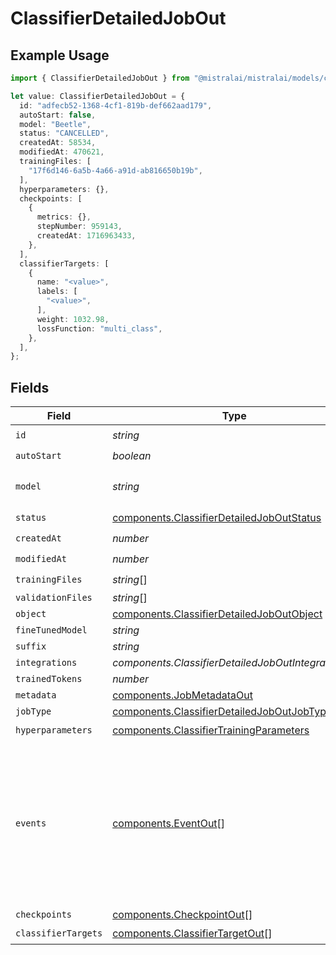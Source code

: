 # ClassifierDetailedJobOut

## Example Usage

```typescript
import { ClassifierDetailedJobOut } from "@mistralai/mistralai/models/components";

let value: ClassifierDetailedJobOut = {
  id: "adfecb52-1368-4cf1-819b-def662aad179",
  autoStart: false,
  model: "Beetle",
  status: "CANCELLED",
  createdAt: 58534,
  modifiedAt: 470621,
  trainingFiles: [
    "17f6d146-6a5b-4a66-a91d-ab816650b19b",
  ],
  hyperparameters: {},
  checkpoints: [
    {
      metrics: {},
      stepNumber: 959143,
      createdAt: 1716963433,
    },
  ],
  classifierTargets: [
    {
      name: "<value>",
      labels: [
        "<value>",
      ],
      weight: 1032.98,
      lossFunction: "multi_class",
    },
  ],
};
```

## Fields

| Field                                                                                                                              | Type                                                                                                                               | Required                                                                                                                           | Description                                                                                                                        |
| ---------------------------------------------------------------------------------------------------------------------------------- | ---------------------------------------------------------------------------------------------------------------------------------- | ---------------------------------------------------------------------------------------------------------------------------------- | ---------------------------------------------------------------------------------------------------------------------------------- |
| `id`                                                                                                                               | *string*                                                                                                                           | :heavy_check_mark:                                                                                                                 | N/A                                                                                                                                |
| `autoStart`                                                                                                                        | *boolean*                                                                                                                          | :heavy_check_mark:                                                                                                                 | N/A                                                                                                                                |
| `model`                                                                                                                            | *string*                                                                                                                           | :heavy_check_mark:                                                                                                                 | The name of the model to fine-tune.                                                                                                |
| `status`                                                                                                                           | [components.ClassifierDetailedJobOutStatus](../../models/components/classifierdetailedjoboutstatus.md)                             | :heavy_check_mark:                                                                                                                 | N/A                                                                                                                                |
| `createdAt`                                                                                                                        | *number*                                                                                                                           | :heavy_check_mark:                                                                                                                 | N/A                                                                                                                                |
| `modifiedAt`                                                                                                                       | *number*                                                                                                                           | :heavy_check_mark:                                                                                                                 | N/A                                                                                                                                |
| `trainingFiles`                                                                                                                    | *string*[]                                                                                                                         | :heavy_check_mark:                                                                                                                 | N/A                                                                                                                                |
| `validationFiles`                                                                                                                  | *string*[]                                                                                                                         | :heavy_minus_sign:                                                                                                                 | N/A                                                                                                                                |
| `object`                                                                                                                           | [components.ClassifierDetailedJobOutObject](../../models/components/classifierdetailedjoboutobject.md)                             | :heavy_minus_sign:                                                                                                                 | N/A                                                                                                                                |
| `fineTunedModel`                                                                                                                   | *string*                                                                                                                           | :heavy_minus_sign:                                                                                                                 | N/A                                                                                                                                |
| `suffix`                                                                                                                           | *string*                                                                                                                           | :heavy_minus_sign:                                                                                                                 | N/A                                                                                                                                |
| `integrations`                                                                                                                     | *components.ClassifierDetailedJobOutIntegrations*[]                                                                                | :heavy_minus_sign:                                                                                                                 | N/A                                                                                                                                |
| `trainedTokens`                                                                                                                    | *number*                                                                                                                           | :heavy_minus_sign:                                                                                                                 | N/A                                                                                                                                |
| `metadata`                                                                                                                         | [components.JobMetadataOut](../../models/components/jobmetadataout.md)                                                             | :heavy_minus_sign:                                                                                                                 | N/A                                                                                                                                |
| `jobType`                                                                                                                          | [components.ClassifierDetailedJobOutJobType](../../models/components/classifierdetailedjoboutjobtype.md)                           | :heavy_minus_sign:                                                                                                                 | N/A                                                                                                                                |
| `hyperparameters`                                                                                                                  | [components.ClassifierTrainingParameters](../../models/components/classifiertrainingparameters.md)                                 | :heavy_check_mark:                                                                                                                 | N/A                                                                                                                                |
| `events`                                                                                                                           | [components.EventOut](../../models/components/eventout.md)[]                                                                       | :heavy_minus_sign:                                                                                                                 | Event items are created every time the status of a fine-tuning job changes. The timestamped list of all events is accessible here. |
| `checkpoints`                                                                                                                      | [components.CheckpointOut](../../models/components/checkpointout.md)[]                                                             | :heavy_minus_sign:                                                                                                                 | N/A                                                                                                                                |
| `classifierTargets`                                                                                                                | [components.ClassifierTargetOut](../../models/components/classifiertargetout.md)[]                                                 | :heavy_check_mark:                                                                                                                 | N/A                                                                                                                                |